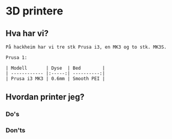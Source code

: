 # 3D printere

## Hva har vi?

	På hackheim har vi tre stk Prusa i3, en MK3 og to stk. MK3S.

	Prusa 1:
	
	| Modell       | Dyse  | Bed        |
	| ------------ |:-----:| ----------:|
	| Prusa i3 MK3 | 0.6mm | Smooth PEI |

## Hvordan printer jeg?

### Do's
### Don'ts

